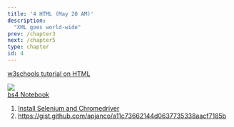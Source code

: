 ```yaml
---
title: '4 HTML (May 20 AM)'
description:
  "XML goes world-wide"
prev: /chapter3
next: /chapter5
type: chapter
id: 4
---
```


<exercise id="1" title="HTML 101">

[w3schools tutorial on HTML](https://www.w3schools.com/html/html_intro.asp)

</exercise>

<exercise id="2" title="HTML in Practice" type="slides">

<slides source="chapter4_html">
</slides>

</exercise>

<exercise id="3" title="Beautiful Soup" >

<a href="https://colab.research.google.com/drive/1-Xo0J1W4_NIB-gfGQVvao1zBSxqZFQ6b?usp=sharing"><img src="https://colab.research.google.com/assets/colab-badge.svg" /> <br>bs4 Notebook</a>


</exercise>

<exercise id="4" title="Browser Driving" >

1. [Install Selenium and Chromedriver](https://selenium-python.readthedocs.io/installation.html)
2. https://gist.github.com/apjanco/a11c73662144d0637735338aacf7185b

</exercise>

<exercise>  
